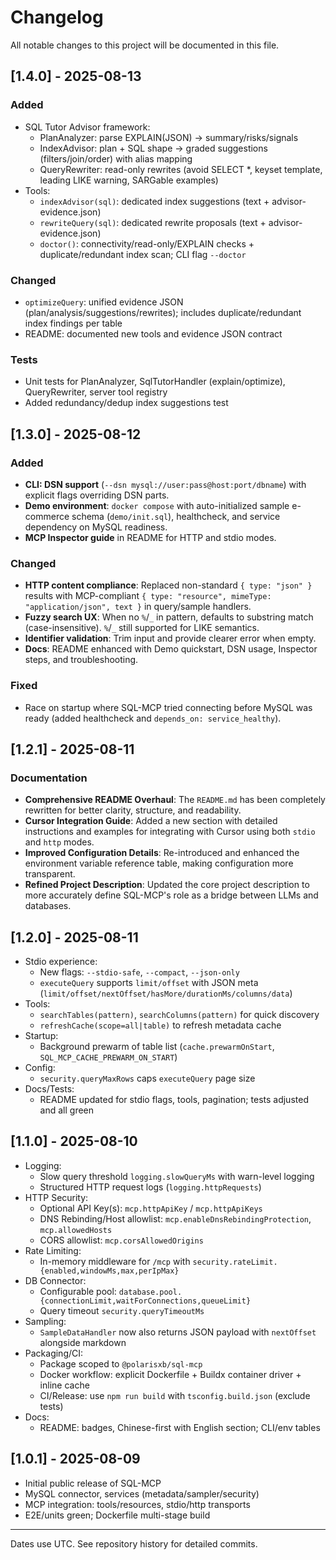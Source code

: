# Changelog

All notable changes to this project will be documented in this file.

## [1.4.0] - 2025-08-13

### Added
- SQL Tutor Advisor framework:
  - PlanAnalyzer: parse EXPLAIN(JSON) → summary/risks/signals
  - IndexAdvisor: plan + SQL shape → graded suggestions (filters/join/order) with alias mapping
  - QueryRewriter: read-only rewrites (avoid SELECT *, keyset template, leading LIKE warning, SARGable examples)
- Tools:
  - `indexAdvisor(sql)`: dedicated index suggestions (text + advisor-evidence.json)
  - `rewriteQuery(sql)`: dedicated rewrite proposals (text + advisor-evidence.json)
  - `doctor()`: connectivity/read-only/EXPLAIN checks + duplicate/redundant index scan; CLI flag `--doctor`

### Changed
- `optimizeQuery`: unified evidence JSON (plan/analysis/suggestions/rewrites); includes duplicate/redundant index findings per table
- README: documented new tools and evidence JSON contract

### Tests
- Unit tests for PlanAnalyzer, SqlTutorHandler (explain/optimize), QueryRewriter, server tool registry
- Added redundancy/dedup index suggestions test

## [1.3.0] - 2025-08-12

### Added
- **CLI: DSN support** (`--dsn mysql://user:pass@host:port/dbname`) with explicit flags overriding DSN parts.
- **Demo environment**: `docker compose` with auto-initialized sample e-commerce schema (`demo/init.sql`), healthcheck, and service dependency on MySQL readiness.
- **MCP Inspector guide** in README for HTTP and stdio modes.

### Changed
- **HTTP content compliance**: Replaced non-standard `{ type: "json" }` results with MCP-compliant `{ type: "resource", mimeType: "application/json", text }` in query/sample handlers.
- **Fuzzy search UX**: When no `%`/`_` in pattern, defaults to substring match (case-insensitive). `%`/`_` still supported for LIKE semantics.
- **Identifier validation**: Trim input and provide clearer error when empty.
- **Docs**: README enhanced with Demo quickstart, DSN usage, Inspector steps, and troubleshooting.

### Fixed
- Race on startup where SQL-MCP tried connecting before MySQL was ready (added healthcheck and `depends_on: service_healthy`).

## [1.2.1] - 2025-08-11

### Documentation

- **Comprehensive README Overhaul**: The `README.md` has been completely rewritten for better clarity, structure, and readability.
- **Cursor Integration Guide**: Added a new section with detailed instructions and examples for integrating with Cursor using both `stdio` and `http` modes.
- **Improved Configuration Details**: Re-introduced and enhanced the environment variable reference table, making configuration more transparent.
- **Refined Project Description**: Updated the core project description to more accurately define SQL-MCP's role as a bridge between LLMs and databases.

## [1.2.0] - 2025-08-11
- Stdio experience:
  - New flags: `--stdio-safe`, `--compact`, `--json-only`
  - `executeQuery` supports `limit/offset` with JSON meta (`limit/offset/nextOffset/hasMore/durationMs/columns/data`)
- Tools:
  - `searchTables(pattern)`, `searchColumns(pattern)` for quick discovery
  - `refreshCache(scope=all|table)` to refresh metadata cache
- Startup:
  - Background prewarm of table list (`cache.prewarmOnStart`, `SQL_MCP_CACHE_PREWARM_ON_START`)
- Config:
  - `security.queryMaxRows` caps `executeQuery` page size
- Docs/Tests:
  - README updated for stdio flags, tools, pagination; tests adjusted and all green

## [1.1.0] - 2025-08-10
- Logging:
  - Slow query threshold `logging.slowQueryMs` with warn-level logging
  - Structured HTTP request logs (`logging.httpRequests`)
- HTTP Security:
  - Optional API Key(s): `mcp.httpApiKey` / `mcp.httpApiKeys`
  - DNS Rebinding/Host allowlist: `mcp.enableDnsRebindingProtection`, `mcp.allowedHosts`
  - CORS allowlist: `mcp.corsAllowedOrigins`
- Rate Limiting:
  - In-memory middleware for `/mcp` with `security.rateLimit.{enabled,windowMs,max,perIpMax}`
- DB Connector:
  - Configurable pool: `database.pool.{connectionLimit,waitForConnections,queueLimit}`
  - Query timeout `security.queryTimeoutMs`
- Sampling:
  - `SampleDataHandler` now also returns JSON payload with `nextOffset` alongside markdown
- Packaging/CI:
  - Package scoped to `@polarisxb/sql-mcp`
  - Docker workflow: explicit Dockerfile + Buildx container driver + inline cache
  - CI/Release: use `npm run build` with `tsconfig.build.json` (exclude tests)
- Docs:
  - README: badges, Chinese-first with English section; CLI/env tables

## [1.0.1] - 2025-08-09
- Initial public release of SQL-MCP
- MySQL connector, services (metadata/sampler/security)
- MCP integration: tools/resources, stdio/http transports
- E2E/units green; Dockerfile multi-stage build

---

Dates use UTC. See repository history for detailed commits. 